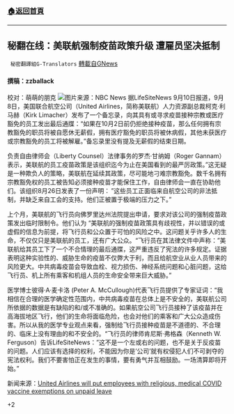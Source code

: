 ###  [:house:返回首頁](https://github.com/ourhimalayas/txt)
---


## 秘翻在线：美联航强制疫苗政策升级 遭雇员坚决抵制
` 秘密翻譯組G-Translators` [轉載自GNews](https://gnews.org/zh-hans/1525305/)

#### 撰稿：zzballack
校对：萌萌的朋克
![](https://assets.gnews.org/wp-content/uploads/2021/09/3-23.jpg)图片来源：NBC News
据LifeSiteNews 9月10日报道，9月8日，美国联合航空公司（United Airlines，简称美联航）人力资源副总裁柯克·利马赫（Kirk Limacher）发布了一个备忘录，向其具有或寻求疫苗接种宗教或医疗豁免的员工发出最后通牒：“如果在10月2日前仍拒绝接种疫苗，那么任何拥有宗教豁免的职员将被自愿休无薪假，拥有医疗豁免的职员将被休病假，其他未获医疗或宗教豁免的员工将被解雇。”备忘录里没有提及无薪假的结束日期。

负责自由律师会（Liberty Counsel）法律事务的罗杰·甘纳姆（Roger Gannam）表示，美联航的员工疫苗政策是该组织迄今为止在美国看到的最严厉政策。”这无疑是一种欺负人的策略，美联航在延续其政策，尽可能地刁难宗教豁免。数千名拥有宗教豁免权的员工被告知必须接种疫苗才能保住工作，自由律师会一直在协助他们。该组织8月26日发表了一份声明： ”这些员工正面临来自航空公司的非法抵制，并缺乏来自工会的支持。他们正被置于极端的压力之下。”

上个月，美联航的飞行员向佛罗里达州法院提出申请，要求对该公司的强制疫苗政策发出临时限制令。他们认为 “美联航的强制疫苗政策具有歧视性，并以错误的或虚假的信息为前提，将飞行员和公众置于可怕的风险之中。这问题关乎许多人的生命，不仅仅只是美联航的员工，还有广大公众。“飞行员在其法律文件中声称：”美联航给其员工下了一个不合情理的最后通牒，这严重违反了宪法的许多规定。证据表明这种实验性的、威胁生命的疫苗不仅弊大于利，而且给航空业从业人员带来的风险更大。中共病毒疫苗会导致血栓、视力损伤、神经系统问题和心脏问题，这给飞行员、机上所有乘客和机组人员的生命安全带来巨大威胁。”

医学博士彼得·A·麦卡洛 (Peter A. McCullough)代表飞行员提供了专家证词：“我相信在合理的医学确定性范围内，中共病毒疫苗在总体上是不安全的，美联航公司所依据的数据是有缺陷的和/或不准确的。如果航空公司飞行员接种了该疫苗并在高海拔地区飞行，他们的生命将面临危险，也会对他们的乘客和广大公众造成伤害。所以从我的医学专业观点来看，强制给飞行员接种疫苗是不道德的、不合理的、临床上没有理由的和不安全的。“飞行员的律师肯尼斯·弗格森（Kenneth W. Ferguson）告诉LifeSiteNews：”这不是一个左或右的问题，也不是关于反疫苗的问题。人们应该有选择的权利，不能因为你是’公司’就有权侵犯人们不可剥夺的宪法权利。我们不要害怕正在发生的事情，要有勇气并互相鼓励。一场清算即将开始。”

新闻来源：[United Airlines will put employees with religious, medical COVID vaccine exemptions on unpaid leave](https://www.lifesitenews.com/news/739949/?utm_source=top_news&amp;utm_campaign=usa)

+2
